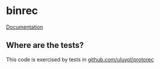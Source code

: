# binrec

[Documentation](https://godoc.org/github.com/uluyol/binrec)

## Where are the tests?

This code is exercised by tests in [github.com/uluyol/protorec](https://github.com/uluyol/protorec)
